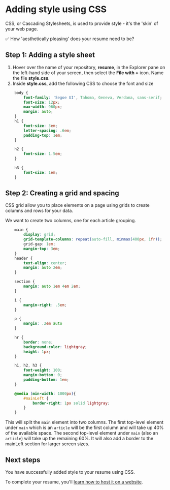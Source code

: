 # Adding style using CSS

CSS, or Cascading Stylesheets, is used to provide style - it's the 'skin' of your web page.

✅ How 'aesthetically pleasing' does your resume need to be?

## Step 1: Adding a style sheet

1. Hover over the name of your repository, **resume**, in the Explorer pane on the left-hand side of your screen, then select the **File with +** icon. Name the file **style.css**.
1. Inside **style.css**, add the following CSS to choose the font and size

```css
    body {
        font-family: 'Segoe UI', Tahoma, Geneva, Verdana, sans-serif;
        font-size: 12px;
        max-width: 960px;
        margin: auto;
    }
    h1 {
        font-size: 3em;
        letter-spacing: .6em;
        padding-top: 1em;
    }

    h2 {
        font-size: 1.5em;
    }

    h3 {
        font-size: 1em;
    }

```

## Step 2: Creating a grid and spacing

CSS grid allow you to place elements on a page using grids to create columns and rows for your data.

We want to create two columns, one for each article grouping.

```css
    main { 
        display: grid;
        grid-template-columns: repeat(auto-fill, minmax(400px, 1fr));
        grid-gap: 1em;
        margin-top: 3em;
    }
    header {
        text-align: center;
        margin: auto 2em;
    }

    section {
        margin: auto 1em 4em 2em;
    }

    i {
        margin-right: .5em;
    }

    p {
        margin: .2em auto
    }

    hr {
        border: none;
        background-color: lightgray;
        height: 1px;
    }

    h1, h2, h3 {
        font-weight: 100;
        margin-bottom: 0;
        padding-bottom: 1em;
    }

    @media (min-width: 1000px){
        #mainLeft {
            border-right: 1px solid lightgray;
        }
    }
```

This will split the `main` element into two columns. The first top-level element under `main` which is an `article` will be the first column and will take up 40% of the available space. The second top-level element under `main` (also an `article`) will take up the remaining 60%. It will also add a border to the mainLeft section for larger screen sizes.

## Next steps

You have successfully added style to your resume using CSS. 

To complete your resume, you'll [learn how to host it on a website](./4-creating-website.md).

